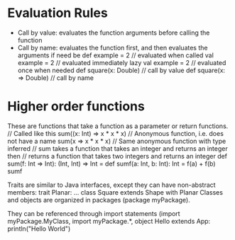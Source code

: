 # Evaluation Rules
- Call by value: evaluates the function arguments before calling the function
- Call by name: evaluates the function first, and then evaluates the arguments if need be
def example = 2      // evaluated when called
val example = 2      // evaluated immediately
lazy val example = 2 // evaluated once when needed
def square(x: Double)    // call by value
def square(x: => Double) // call by name

# Higher order functions
These are functions that take a function as a parameter or return functions.
// Called like this
sum((x: Int) => x * x * x)          // Anonymous function, i.e. does not have a name
sum(x => x * x * x)                 // Same anonymous function with type inferred
// sum takes a function that takes an integer and returns an integer then
// returns a function that takes two integers and returns an integer
def sum(f: Int => Int): (Int, Int) => Int =
  def sumf(a: Int, b: Int): Int = f(a) + f(b)
  sumf

Traits are similar to Java interfaces, except they can have non-abstract members:
trait Planar:
  ...
class Square extends Shape with Planar
Classes and objects are organized in packages (package myPackage).

They can be referenced through import statements (import myPackage.MyClass, import myPackage.*,
object Hello extends App:
  println("Hello World")
